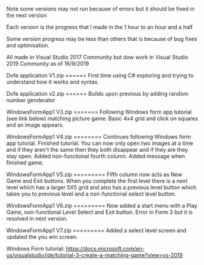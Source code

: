 Note some versions may not run because of errors but it should be fixed in the next version 

Each version is the progress that I made in the 1 hour to an hour and a half

Some version progress may be less than others that is because of bug fixes and optimisation.

All made in Visual Studio 2017 Community but dow work in Visual Studio 2019 Community as of 16/9/2019   

Dofe application V1.zip ======  First time using C# exploring and trying to understand how it works and syntax.

Dofe application v2.zip ====== Builds upon previous by adding random number genderator

WindowsFormApp1 V3.zip ======= Following Windows form app tutorial (see link below) matching picture game. Basic 4x4 grid and click on squares and an image appears.

WindowsFormApp1 V4.zip ======== Continues following Windows form app tutorial. Finished tutorial. You can now only open two images at a time and if they aren't the same then they both disappear and if they are they stay open. Added non-functional fourth column. Added message when finished game. 

WindowsFormApp1 V5.zip ========= Fifth column now acts as New Game and Exit buttons. When you complete the first level there is a next level which has a larger 5X5 grid and also has a previous level button which takes you to previous level and a non-functional select level button.

WindowsFormApp1 V6.zip ========= Now added a start menu with a Play Game, non-functional Level Select and Exit button. Error in Form 3 but it is resolved in next version. 

WindowsFormApp1 V7.zip ========= Added a select level screen and updated the you win screen.

Windows Form tutorial:  https://docs.microsoft.com/en-us/visualstudio/ide/tutorial-3-create-a-matching-game?view=vs-2019
